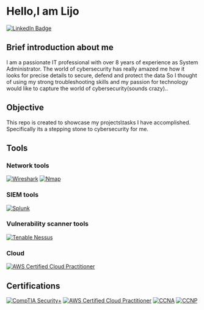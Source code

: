 # Hello,I am Lijo
[![LinkedIn Badge](https://img.shields.io/badge/LinkedIn-Profile-blue?logo=linkedin&style=flat-square)](https://www.linkedin.com/in/yourprofile/)

## Brief introduction about me

 I am a passionate IT professional with over 8 years of experience as System Administrator. The world of cybersecurity has really amazed me how it looks for precise details to secure, defend and protect the data So I thought of using my strong troubleshooting skills and my passion for technology would like to capture the world of cybersecurity(sounds crazy)..

## Objective
This repo is created to showcase my projects\tasks I have accomplished. Specifically its a stepping stone to cybersecurity for me.

## Tools

### Network tools
[![Wireshark](https://img.shields.io/badge/Wireshark-Protocol%20Analyzer-blue?logo=wireshark&style=flat-square)](https://www.wireshark.org/)
[![Nmap](https://img.shields.io/badge/Nmap-Network%20Scanner-blue?logo=nmap&style=flat-square)](https://nmap.org/)

### SIEM tools
[![Splunk](https://img.shields.io/badge/Splunk-green?logo=splunk&style=flat-square)](https://www.splunk.com/)

### Vulnerability scanner tools
[![Tenable Nessus](https://img.shields.io/badge/Tenable%20Nessus-Vulnerability%20Scanner-darkblue?logo=tenable&style=flat-square)](https://www.tenable.com/products/nessus)

### Cloud
[![AWS Certified Cloud Practitioner](https://img.shields.io/badge/AWS-Cloud%20Practitioner-orange?logo=amazonaws&style=flat-square)](https://aws.amazon.com/certification/certified-cloud-practitioner/)


## Certifications

[![CompTIA Security+](https://img.shields.io/badge/CompTIA-Security%2B-red?logo=comptia&style=flat-square)](https://www.comptia.org/certifications/security)
[![AWS Certified Cloud Practitioner](https://img.shields.io/badge/AWS%20Certified-Cloud%20Practitioner-orange?logo=amazonaws&style=flat-square)](https://aws.amazon.com/certification/certified-cloud-practitioner/)
[![CCNA](https://img.shields.io/badge/CCNA-Certified-ff6600?logo=cisco&style=flat-square)](Certification_URL)
[![CCNP](https://img.shields.io/badge/CCNP-Certified-ff6600?logo=cisco&style=flat-square)](Certification_URL)












